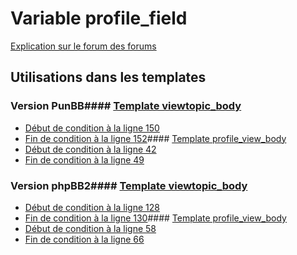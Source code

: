 # Variable profile_field
[Explication sur le forum des forums](http://forum.forumactif.com/t294113-listing-des-variables#profile_field)
## Utilisations dans les templates
### Version PunBB#### [Template viewtopic_body](punbb/viewtopic_body.md)
* [Début de condition à la ligne 150](../punbb/viewtopic_body.tpl#L150)
* [Fin de condition à la ligne 152](../punbb/viewtopic_body.tpl#L152)#### [Template profile_view_body](punbb/profile_view_body.md)
* [Début de condition à la ligne 42](../punbb/profile_view_body.tpl#L42)
* [Fin de condition à la ligne 49](../punbb/profile_view_body.tpl#L49)
### Version phpBB2#### [Template viewtopic_body](subsilver/viewtopic_body.md)
* [Début de condition à la ligne 128](../subsilver/viewtopic_body.tpl#L128)
* [Fin de condition à la ligne 130](../subsilver/viewtopic_body.tpl#L130)#### [Template profile_view_body](subsilver/profile_view_body.md)
* [Début de condition à la ligne 58](../subsilver/profile_view_body.tpl#L58)
* [Fin de condition à la ligne 66](../subsilver/profile_view_body.tpl#L66)